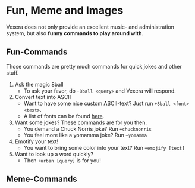 # Fun, Meme and Images
Vexera does not only provide an excellent music- and administration system, but also **funny commands to play around with**.

## Fun-Commands

Those commands are pretty much commands for quick jokes and other stuff.

1. Ask the magic 8ball
    * To ask your favor, do `+8ball <query>` and Vexera will respond.
2. Convert text into ASCII
    * Want to have some nice custom ASCII-text? Just run `+8ball <font> <text>`.
    * A list of fonts can be found [here](https://github.com/patorjk/figlet.js/tree/master/fonts).
3. Want some jokes? These commands are for you then.
    * You demand a Chuck Norris joke? Run `+chucknorris`
    * You feel more like a yomamma joke? Run `+yomamma`
4. Emotify your text!
    * You want to bring some color into your text? Run `+emojify [text]`
5. Want to look up a word quickly?
    * Then `+urban [query]` is for you!

## Meme-Commands